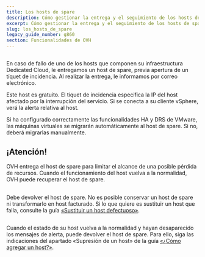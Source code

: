 ```yaml
---
title: Los hosts de spare
description: Cómo gestionar la entrega y el seguimiento de los hosts de spare en Dedicated Cloud.
excerpt: Cómo gestionar la entrega y el seguimiento de los hosts de spare en Dedicated Cloud.
slug: los_hosts_de_spare
legacy_guide_number: g860
section: Funcionalidades de OVH
---
```



## 
En caso de fallo de uno de los hosts que componen su infraestructura Dedicated Cloud, le entregamos un host de spare, previa apertura de un tíquet de incidencia. Al realizar la entrega, le informamos por correo electrónico.

Este host es gratuito. El tíquet de incidencia especifica la IP del host afectado por la interrupción del servicio. Si se conecta a su cliente vSphere, verá la alerta relativa al host.

Si ha configurado correctamente las funcionalidades HA y DRS de VMware, las máquinas virtuales se migrarán automáticamente al host de spare. Si no, deberá migrarlas manualmente.


## 

## ¡Atención!
OVH entrega el host de spare para limitar el alcance de una posible pérdida de recursos. Cuando el funcionamiento del host vuelva a la normalidad, OVH puede recuperar el host de spare.


## 
Debe devolver el host de spare. No es posible conservar un host de spare ni transformarlo en host facturado. Si lo que quiere es sustituir un host que falla, consulte la guía [«Sustituir un host defectuoso»]({legacy}861).


## 
Cuando el estado de su host vuelva a la normalidad y hayan desaparecido los mensajes de alerta, puede devolver el host de spare. Para ello, siga las indicaciones del apartado «Supresión de un host» de la guía [«¿Cómo agregar un host?»]({legacy}605).

